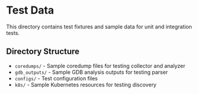 # Test Data

This directory contains test fixtures and sample data for unit and integration tests.

## Directory Structure

- `coredumps/` - Sample coredump files for testing collector and analyzer
- `gdb_outputs/` - Sample GDB analysis outputs for testing parser
- `configs/` - Test configuration files
- `k8s/` - Sample Kubernetes resources for testing discovery
